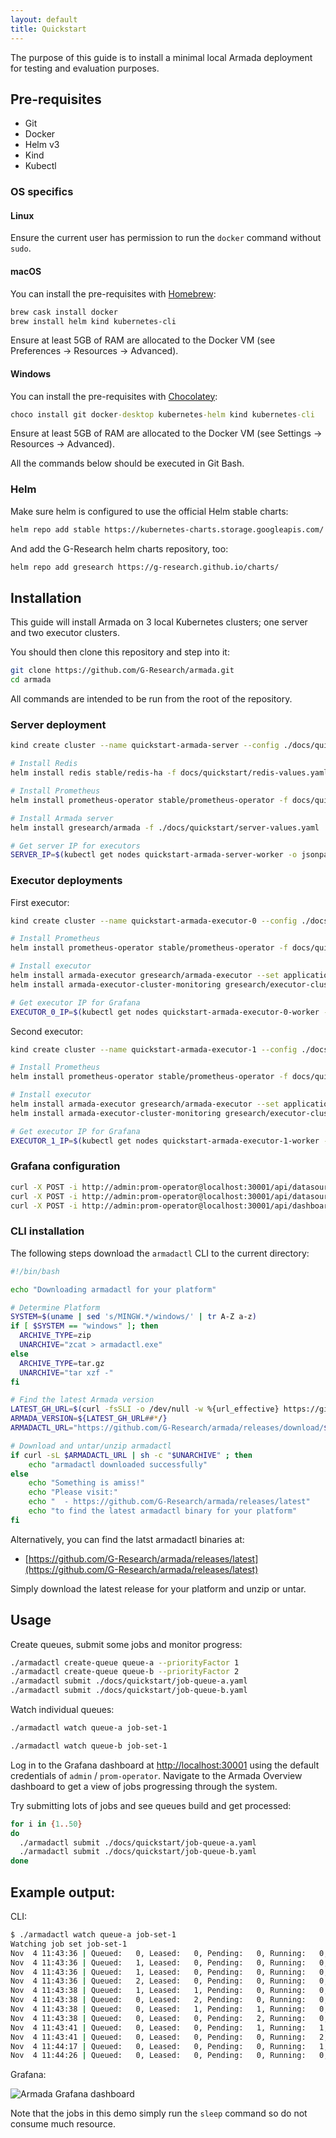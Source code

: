 ```yaml
---
layout: default
title: Quickstart
---  
```


The purpose of this guide is to install a minimal local Armada deployment for testing and evaluation purposes.

## Pre-requisites

- Git
- Docker
- Helm v3
- Kind
- Kubectl

### OS specifics

#### Linux

Ensure the current user has permission to run the `docker` command without `sudo`.

#### macOS

You can install the pre-requisites with [Homebrew](https://brew.sh):

```bash
brew cask install docker
brew install helm kind kubernetes-cli
```

Ensure at least 5GB of RAM are allocated to the Docker VM (see Preferences -> Resources -> Advanced).

#### Windows

You can install the pre-requisites with [Chocolatey](https://chocolatey.org):

```cmd
choco install git docker-desktop kubernetes-helm kind kubernetes-cli
```

Ensure at least 5GB of RAM are allocated to the Docker VM (see Settings -> Resources -> Advanced).

All the commands below should be executed in Git Bash.

### Helm

Make sure helm is configured to use the official Helm stable charts:

```bash
helm repo add stable https://kubernetes-charts.storage.googleapis.com/
```

And add the G-Research helm charts repository, too:

```bash
helm repo add gresearch https://g-research.github.io/charts/
```

## Installation
This guide will install Armada on 3 local Kubernetes clusters; one server and two executor clusters. 

You should then clone this repository and step into it:

```bash
git clone https://github.com/G-Research/armada.git
cd armada
```

All commands are intended to be run from the root of the repository.

### Server deployment

```bash
kind create cluster --name quickstart-armada-server --config ./docs/quickstart/kind-config-server.yaml

# Install Redis
helm install redis stable/redis-ha -f docs/quickstart/redis-values.yaml

# Install Prometheus
helm install prometheus-operator stable/prometheus-operator -f docs/quickstart/server-prometheus-values.yaml

# Install Armada server
helm install gresearch/armada -f ./docs/quickstart/server-values.yaml

# Get server IP for executors
SERVER_IP=$(kubectl get nodes quickstart-armada-server-worker -o jsonpath='{.status.addresses[?(@.type=="InternalIP")].address}')
```

### Executor deployments

First executor:

```bash
kind create cluster --name quickstart-armada-executor-0 --config ./docs/quickstart/kind-config-executor.yaml

# Install Prometheus
helm install prometheus-operator stable/prometheus-operator -f docs/quickstart/executor-prometheus-values.yaml

# Install executor
helm install armada-executor gresearch/armada-executor --set applicationConfig.apiConnection.armadaUrl="$SERVER_IP:30000" -f docs/quickstart/executor-values.yaml
helm install armada-executor-cluster-monitoring gresearch/executor-cluster-monitoring -f docs/quickstart/executor-cluster-monitoring-values.yaml

# Get executor IP for Grafana
EXECUTOR_0_IP=$(kubectl get nodes quickstart-armada-executor-0-worker -o jsonpath='{.status.addresses[?(@.type=="InternalIP")].address}')
```

Second executor:

```bash
kind create cluster --name quickstart-armada-executor-1 --config ./docs/quickstart/kind-config-executor.yaml

# Install Prometheus
helm install prometheus-operator stable/prometheus-operator -f docs/quickstart/executor-prometheus-values.yaml

# Install executor
helm install armada-executor gresearch/armada-executor --set applicationConfig.apiConnection.armadaUrl="$SERVER_IP:30000" -f docs/quickstart/executor-values.yaml
helm install armada-executor-cluster-monitoring gresearch/executor-cluster-monitoring -f docs/quickstart/executor-cluster-monitoring-values.yaml

# Get executor IP for Grafana
EXECUTOR_1_IP=$(kubectl get nodes quickstart-armada-executor-1-worker -o jsonpath='{.status.addresses[?(@.type=="InternalIP")].address}')
```
### Grafana configuration

```bash
curl -X POST -i http://admin:prom-operator@localhost:30001/api/datasources -H "Content-Type: application/json" -d '{"name":"cluster-0","type":"prometheus","url":"http://'$EXECUTOR_0_IP':30001","access":"proxy","basicAuth":false}'
curl -X POST -i http://admin:prom-operator@localhost:30001/api/datasources -H "Content-Type: application/json" -d '{"name":"cluster-1","type":"prometheus","url":"http://'$EXECUTOR_1_IP':30001","access":"proxy","basicAuth":false}'
curl -X POST -i http://admin:prom-operator@localhost:30001/api/dashboards/import --data-binary @./docs/quickstart/grafana-armada-dashboard.json -H "Content-Type: application/json"
```
### CLI installation

The following steps download the `armadactl` CLI to the current directory:

```bash
#!/bin/bash

echo "Downloading armadactl for your platform"

# Determine Platform
SYSTEM=$(uname | sed 's/MINGW.*/windows/' | tr A-Z a-z)
if [ $SYSTEM == "windows" ]; then
  ARCHIVE_TYPE=zip
  UNARCHIVE="zcat > armadactl.exe"
else
  ARCHIVE_TYPE=tar.gz
  UNARCHIVE="tar xzf -"
fi

# Find the latest Armada version
LATEST_GH_URL=$(curl -fsSLI -o /dev/null -w %{url_effective} https://github.com/G-Research/armada/releases/latest)
ARMADA_VERSION=${LATEST_GH_URL##*/}
ARMADACTL_URL="https://github.com/G-Research/armada/releases/download/$ARMADA_VERSION/armadactl-$ARMADA_VERSION-$SYSTEM-amd64.$ARCHIVE_TYPE"

# Download and untar/unzip armadactl
if curl -sL $ARMADACTL_URL | sh -c "$UNARCHIVE" ; then
	echo "armadactl downloaded successfully"
else
	echo "Something is amiss!"
	echo "Please visit:"
	echo "  - https://github.com/G-Research/armada/releases/latest"
	echo "to find the latest armadactl binary for your platform"
fi
```

Alternatively, you can find the latst armadactl binaries at:

  * [https://github.com/G-Research/armada/releases/latest](https://github.com/G-Research/armada/releases/latest)

Simply download the latest release for your platform and unzip or untar.


## Usage
Create queues, submit some jobs and monitor progress:

```bash
./armadactl create-queue queue-a --priorityFactor 1
./armadactl create-queue queue-b --priorityFactor 2
./armadactl submit ./docs/quickstart/job-queue-a.yaml
./armadactl submit ./docs/quickstart/job-queue-b.yaml
```

Watch individual queues:

```bash
./armadactl watch queue-a job-set-1
```
```bash
./armadactl watch queue-b job-set-1
```

Log in to the Grafana dashboard at [http://localhost:30001](http://localhost:30001) using the default credentials of `admin` / `prom-operator`.
Navigate to the Armada Overview dashboard to get a view of jobs progressing through the system.

Try submitting lots of jobs and see queues build and get processed:

```bash
for i in {1..50}
do
  ./armadactl submit ./docs/quickstart/job-queue-a.yaml
  ./armadactl submit ./docs/quickstart/job-queue-b.yaml
done
```

## Example output:

CLI:

```bash
$ ./armadactl watch queue-a job-set-1
Watching job set job-set-1
Nov  4 11:43:36 | Queued:   0, Leased:   0, Pending:   0, Running:   0, Succeeded:   0, Failed:   0, Cancelled:   0 | event: *api.JobSubmittedEvent, job id: 01drv3mey2mzmayf50631tzp9m
Nov  4 11:43:36 | Queued:   1, Leased:   0, Pending:   0, Running:   0, Succeeded:   0, Failed:   0, Cancelled:   0 | event: *api.JobQueuedEvent, job id: 01drv3mey2mzmayf50631tzp9m
Nov  4 11:43:36 | Queued:   1, Leased:   0, Pending:   0, Running:   0, Succeeded:   0, Failed:   0, Cancelled:   0 | event: *api.JobSubmittedEvent, job id: 01drv3mf7b6fd1rraeq1f554fn
Nov  4 11:43:36 | Queued:   2, Leased:   0, Pending:   0, Running:   0, Succeeded:   0, Failed:   0, Cancelled:   0 | event: *api.JobQueuedEvent, job id: 01drv3mf7b6fd1rraeq1f554fn
Nov  4 11:43:38 | Queued:   1, Leased:   1, Pending:   0, Running:   0, Succeeded:   0, Failed:   0, Cancelled:   0 | event: *api.JobLeasedEvent, job id: 01drv3mey2mzmayf50631tzp9m
Nov  4 11:43:38 | Queued:   0, Leased:   2, Pending:   0, Running:   0, Succeeded:   0, Failed:   0, Cancelled:   0 | event: *api.JobLeasedEvent, job id: 01drv3mf7b6fd1rraeq1f554fn
Nov  4 11:43:38 | Queued:   0, Leased:   1, Pending:   1, Running:   0, Succeeded:   0, Failed:   0, Cancelled:   0 | event: *api.JobPendingEvent, job id: 01drv3mey2mzmayf50631tzp9m
Nov  4 11:43:38 | Queued:   0, Leased:   0, Pending:   2, Running:   0, Succeeded:   0, Failed:   0, Cancelled:   0 | event: *api.JobPendingEvent, job id: 01drv3mf7b6fd1rraeq1f554fn
Nov  4 11:43:41 | Queued:   0, Leased:   0, Pending:   1, Running:   1, Succeeded:   0, Failed:   0, Cancelled:   0 | event: *api.JobRunningEvent, job id: 01drv3mf7b6fd1rraeq1f554fn
Nov  4 11:43:41 | Queued:   0, Leased:   0, Pending:   0, Running:   2, Succeeded:   0, Failed:   0, Cancelled:   0 | event: *api.JobRunningEvent, job id: 01drv3mey2mzmayf50631tzp9m
Nov  4 11:44:17 | Queued:   0, Leased:   0, Pending:   0, Running:   1, Succeeded:   1, Failed:   0, Cancelled:   0 | event: *api.JobSucceededEvent, job id: 01drv3mf7b6fd1rraeq1f554fn
Nov  4 11:44:26 | Queued:   0, Leased:   0, Pending:   0, Running:   0, Succeeded:   2, Failed:   0, Cancelled:   0 | event: *api.JobSucceededEvent, job id: 01drv3mey2mzmayf50631tzp9m
```

Grafana:

![Armada Grafana dashboard](./quickstart/grafana-screenshot.png "Armada Grafana dashboard")

Note that the jobs in this demo simply run the `sleep` command so do not consume much resource.
